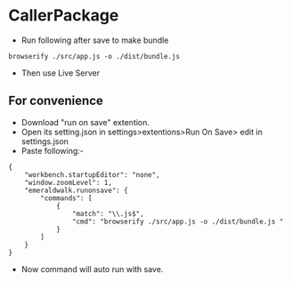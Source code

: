 # CallerPackage
- Run following after save to make bundle
```
browserify ./src/app.js -o ./dist/bundle.js
```
- Then use Live Server

## For convenience
- Download "run on save" extention.
- Open its setting.json in settings>extentions>Run On Save> edit in settings.json
- Paste following:-
```
{
    "workbench.startupEditor": "none",
    "window.zoomLevel": 1,
    "emeraldwalk.runonsave": {
        "commands": [
            {
                "match": "\\.js$",
                "cmd": "browserify ./src/app.js -o ./dist/bundle.js "
            }
        ]
    }
}
```
- Now command will auto run with save.

